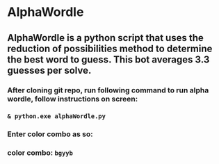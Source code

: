 ﻿# AlphaWordle

## AlphaWordle is a python script that uses the reduction of possibilities method to determine the best word to guess. This bot averages 3.3 guesses per solve.  

### After cloning git repo, run following command to run alpha wordle, follow instructions on screen:
### `& python.exe alphaWordle.py`

### Enter color combo as so:
### color combo: `bgyyb`
